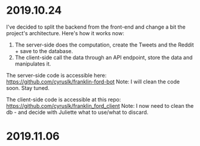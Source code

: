 # 2019.10.24

I've decided to split the backend from the front-end and change a bit the project's architecture. Here's how it works now:

1.  The server-side does the computation, create the Tweets and the Reddit + save to the database.
2. The client-side call the data through an API endpoint, store the data and manipulates it.


The server-side code is accessible here: https://github.com/cyruslk/franklin-ford-bot
Note: I will clean the code soon. Stay tuned.

The client-side code is accessible at this repo: https://github.com/cyruslk/franklin_ford_client
Note: I now need to clean the db - and decide with Juliette what to use/what to discard. 

# 2019.11.06

